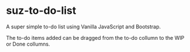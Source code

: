 # suz-to-do-list

A super simple to-do list using Vanilla JavaScript and Bootstrap.

The to-do items added can be dragged from the to-do collumn to the WIP or Done collumns.
